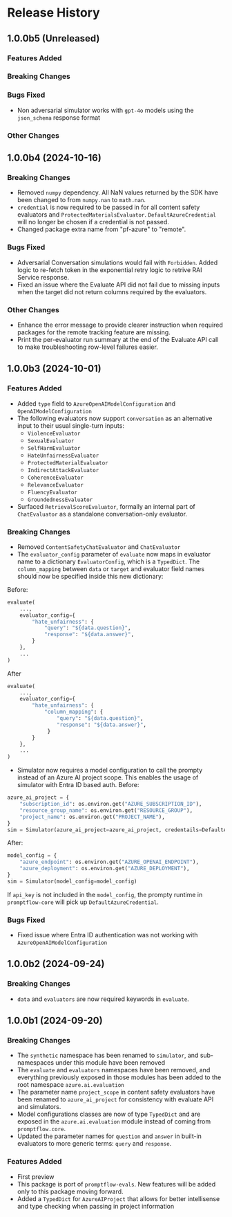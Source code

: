 # Release History


## 1.0.0b5 (Unreleased)

### Features Added

### Breaking Changes

### Bugs Fixed
- Non adversarial simulator works with `gpt-4o` models using the `json_schema` response format

### Other Changes

## 1.0.0b4 (2024-10-16)

### Breaking Changes

- Removed `numpy` dependency. All NaN values returned by the SDK have been changed to from `numpy.nan` to `math.nan`.
- `credential` is now required to be passed in for all content safety evaluators and `ProtectedMaterialsEvaluator`. `DefaultAzureCredential` will no longer be chosen if a credential is not passed.
- Changed package extra name from "pf-azure" to "remote".

### Bugs Fixed
- Adversarial Conversation simulations would fail with `Forbidden`. Added logic to re-fetch token in the exponential retry logic to retrive RAI Service response.
- Fixed an issue where the Evaluate API did not fail due to missing inputs when the target did not return columns required by the evaluators.

### Other Changes
- Enhance the error message to provide clearer instruction when required packages for the remote tracking feature are missing.
- Print the per-evaluator run summary at the end of the Evaluate API call to make troubleshooting row-level failures easier.

## 1.0.0b3 (2024-10-01)

### Features Added

- Added `type` field to `AzureOpenAIModelConfiguration` and `OpenAIModelConfiguration`
- The following evaluators now support `conversation` as an alternative input to their usual single-turn inputs:
  - `ViolenceEvaluator`
  - `SexualEvaluator`
  - `SelfHarmEvaluator`
  - `HateUnfairnessEvaluator`
  - `ProtectedMaterialEvaluator`
  - `IndirectAttackEvaluator`
  - `CoherenceEvaluator`
  - `RelevanceEvaluator`
  - `FluencyEvaluator`
  - `GroundednessEvaluator`
- Surfaced `RetrievalScoreEvaluator`, formally an internal part of `ChatEvaluator` as a standalone conversation-only evaluator.

### Breaking Changes

- Removed `ContentSafetyChatEvaluator` and `ChatEvaluator`
- The `evaluator_config` parameter of `evaluate` now maps in evaluator name to a dictionary `EvaluatorConfig`, which is a `TypedDict`. The
`column_mapping` between `data` or `target` and evaluator field names should now be specified inside this new dictionary:

Before:
```python
evaluate(
    ...,
    evaluator_config={
        "hate_unfairness": {
            "query": "${data.question}",
            "response": "${data.answer}",
        }
    },
    ...
)
```

After
```python
evaluate(
    ...,
    evaluator_config={
        "hate_unfairness": {
            "column_mapping": {
                "query": "${data.question}",
                "response": "${data.answer}",
             }
        }
    },
    ...
)
```

- Simulator now requires a model configuration to call the prompty instead of an Azure AI project scope. This enables the usage of simulator with Entra ID based auth.
Before:
```python
azure_ai_project = {
    "subscription_id": os.environ.get("AZURE_SUBSCRIPTION_ID"),
    "resource_group_name": os.environ.get("RESOURCE_GROUP"),
    "project_name": os.environ.get("PROJECT_NAME"),
}
sim = Simulator(azure_ai_project=azure_ai_project, credentails=DefaultAzureCredentials())
```
After:
```python
model_config = {
    "azure_endpoint": os.environ.get("AZURE_OPENAI_ENDPOINT"),
    "azure_deployment": os.environ.get("AZURE_DEPLOYMENT"),
}
sim = Simulator(model_config=model_config)
```
If `api_key` is not included in the `model_config`, the prompty runtime in `promptflow-core` will pick up `DefaultAzureCredential`.

### Bugs Fixed

- Fixed issue where Entra ID authentication was not working with `AzureOpenAIModelConfiguration`

## 1.0.0b2 (2024-09-24)

### Breaking Changes

- `data` and `evaluators` are now required keywords in `evaluate`.

## 1.0.0b1 (2024-09-20)

### Breaking Changes

- The `synthetic` namespace has been renamed to `simulator`, and sub-namespaces under this module have been removed
- The `evaluate` and `evaluators` namespaces have been removed, and everything previously exposed in those modules has been added to the root namespace `azure.ai.evaluation`
- The parameter name `project_scope` in content safety evaluators have been renamed to `azure_ai_project` for consistency with evaluate API and simulators.
- Model configurations classes are now of type `TypedDict` and are exposed in the `azure.ai.evaluation` module instead of coming from `promptflow.core`.
- Updated the parameter names for `question` and `answer` in built-in evaluators to more generic terms: `query` and `response`.

### Features Added

- First preview
- This package is port of `promptflow-evals`. New features will be added only to this package moving forward.
- Added a `TypedDict` for `AzureAIProject` that allows for better intellisense and type checking when passing in project information

